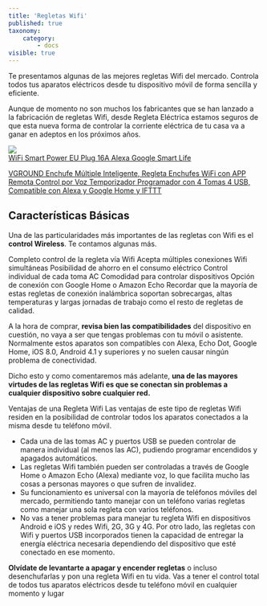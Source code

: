 ```yaml
---
title: 'Regletas Wifi'
published: true
taxonomy:
    category:
        - docs
visible: true
---
```


Te presentamos algunas de las mejores regletas Wifi del mercado. Controla todos tus aparatos eléctricos desde tu dispositivo móvil de forma sencilla y eficiente.

Aunque de momento no son muchos los fabricantes que se han lanzado a la fabricación de regletas Wifi, desde Regleta Eléctrica estamos seguros de que esta nueva forma de controlar la corriente eléctrica de tu casa va a ganar en adeptos en los próximos años.

<a href="http://s.click.aliexpress.com/e/DydqHTa" target="_parent"><img src="//ae01.alicdn.com/kf/HTB1RYBHdTZmx1VjSZFGq6yx2XXaD/-font-b-WiFi-b-font-font-b-Smart-b-font-font-b-Power-b-font.jpg_220x220.jpg"/><span style="display:block;">WiFi Smart Power EU Plug 16A Alexa Google Smart Life</span></a>

<a target="_blank" href="https://www.amazon.es/gp/product/B07N8W2D7G/ref=as_li_tl?ie=UTF8&camp=3638&creative=24630&creativeASIN=B07N8W2D7G&linkCode=as2&tag=domotizarmica-21&linkId=16cf1b87d8130c591e5e8c3ea9103e14">VGROUND Enchufe Múltiple Inteligente, Regleta Enchufes WiFi con APP Remota Control por Voz Temporizador Programador con 4 Tomas 4 USB, Compatible con Alexa y Google Home y IFTTT</a><img src="//ir-es.amazon-adsystem.com/e/ir?t=domotizarmica-21&l=am2&o=30&a=B07N8W2D7G" width="1" height="1" border="0" alt="" style="border:none !important; margin:0px !important;" />

## **Características Básicas** ##
Una de las particularidades más importantes de las regletas con Wifi es el **control Wireless**. Te contamos algunas más.

Completo control de la regleta vía Wifi
Acepta múltiples conexiones Wifi simultáneas
Posibilidad de ahorro en el consumo eléctrico
Control individual de cada toma AC
Comodidad para controlar dispositivos
Opción de conexión con Google Home o Amazon Echo
Recordar que la mayoría de estas regletas de conexión inalámbrica soportan sobrecargas, altas temperaturas y largas jornadas de trabajo como el resto de regletas de calidad.

A la hora de comprar, **revisa bien las compatibilidades** del dispositivo en cuestión, no vaya a ser que tengas problemas con tu móvil o asistente. Normalmente estos aparatos son compatibles con Alexa, Echo Dot, Google Home, iOS 8.0, Android 4.1 y superiores y no suelen causar ningún problema de conectividad.

Dicho esto y como comentaremos más adelante, **una de las mayores virtudes de las regletas Wifi es que se conectan sin problemas a cualquier dispositivo sobre cualquier red.**

Ventajas de una Regleta Wifi
Las ventajas de este tipo de regletas Wifi residen en la posibilidad de controlar todos los aparatos conectados a la misma desde tu teléfono móvil.

* Cada una de las tomas AC y puertos USB se pueden controlar de manera individual (al menos las AC), pudiendo programar encendidos y apagados automáticos.
* Las regletas Wifi también pueden ser controladas a través de Google Home o Amazon Echo (Alexa) mediante voz, lo que facilita mucho las cosas a personas mayores o que sufren de invalidez.
* Su funcionamiento es universal con la mayoría de teléfonos móviles del mercado, permitiendo tanto manejar con un teléfono varias regletas como manejar una sola regleta con varios teléfonos.
* No vas a tener problemas para manejar tu regleta Wifi en dispositivos Android e iOS y redes Wifi, 2G, 3G y 4G.
Por otro lado, las regletas con Wifi y puertos USB incorporados tienen la capacidad de entregar la energía eléctrica necesaria dependiendo del dispositivo que esté conectado en ese momento.

**Olvídate de levantarte a apagar y encender regletas** o incluso desenchufarlas y pon una regleta Wifi en tu vida. Vas a tener el control total de todos tus aparatos eléctricos desde tu teléfono móvil en cualquier momento y lugar

